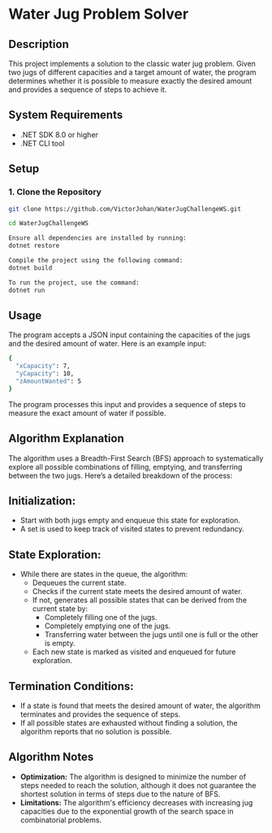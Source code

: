 # Water Jug Problem Solver

## Description

This project implements a solution to the classic water jug problem. Given two jugs of different capacities and a target amount of water, the program determines whether it is possible to measure exactly the desired amount and provides a sequence of steps to achieve it.

## System Requirements

- .NET SDK 8.0 or higher
- .NET CLI tool

## Setup

### 1. Clone the Repository
```bash
git clone https://github.com/VictorJohan/WaterJugChallengeWS.git

cd WaterJugChallengeWS

Ensure all dependencies are installed by running:
dotnet restore

Compile the project using the following command:
dotnet build

To run the project, use the command:
dotnet run
```
## Usage

The program accepts a JSON input containing the capacities of the jugs and the desired amount of water. Here is an example input:
```bash
{
  "xCapacity": 7,
  "yCapacity": 10,
  "zAmountWanted": 5
}
```
The program processes this input and provides a sequence of steps to measure the exact amount of water if possible.

## Algorithm Explanation

The algorithm uses a Breadth-First Search (BFS) approach to systematically explore all possible combinations of filling, emptying, and transferring between the two jugs. Here’s a detailed breakdown of the process:

## Initialization:

* Start with both jugs empty and enqueue this state for exploration.
* A set is used to keep track of visited states to prevent redundancy.

## State Exploration:

* While there are states in the queue, the algorithm:
  * Dequeues the current state.
  * Checks if the current state meets the desired amount of water.
  * If not, generates all possible states that can be derived from the current state by:
      * Completely filling one of the jugs.
      * Completely emptying one of the jugs.
      * Transferring water between the jugs until one is full or the other is empty.
  * Each new state is marked as visited and enqueued for future exploration.
  
## Termination Conditions:
* If a state is found that meets the desired amount of water, the algorithm terminates and provides the sequence of steps.
* If all possible states are exhausted without finding a solution, the algorithm reports that no solution is possible.
  
## Algorithm Notes
* <b>Optimization:</b> The algorithm is designed to minimize the number of steps needed to reach the solution, although it does not guarantee the shortest solution in terms of steps due to the nature of BFS.
* <b>Limitations:</b> The algorithm's efficiency decreases with increasing jug capacities due to the exponential growth of the search space in combinatorial problems.
